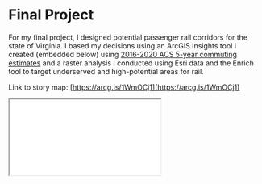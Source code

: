 # Final Project
For my final project, I designed potential passenger rail corridors for the state of Virginia. I based my decisions using an ArcGIS Insights tool I created (embedded below) using [2016-2020 ACS 5-year commuting estimates](https://www.census.gov/data/tables/2020/demo/metro-micro/commuting-flows-2020.html) and a raster analysis I conducted using Esri data and the Enrich tool to target underserved and high-potential areas for rail.

Link to story map: [https://arcg.is/1WmOCj1](https://arcg.is/1WmOCj1)

<iframe src=”https://insights.arcgis.com/#/view/62fb1cdbee11411694bec5b10735425c” width=”800” height=”1000″</iframe>
